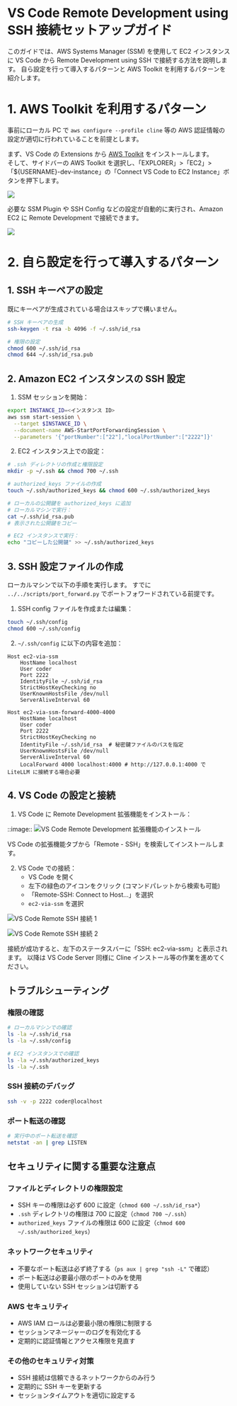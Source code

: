 # VS Code Remote Development using SSH 接続セットアップガイド

このガイドでは、AWS Systems Manager (SSM) を使用して EC2 インスタンスに VS Code から Remote Development using SSH で接続する方法を説明します。
自ら設定を行って導入するパターンと AWS Toolkit を利用するパターンを紹介します。

# 1. AWS Toolkit を利用するパターン

事前にローカル PC で `aws configure --profile cline` 等の AWS 認証情報の設定が適切に行われていることを前提とします。

まず、VS Code の Extensions から [AWS Toolkit](https://aws.amazon.com/visualstudiocode/) をインストールします。  
そして、サイドバーの AWS Toolkit を選択し、「EXPLORER」>「EC2」> 「${USERNAME}-dev-instance」の「Connect VS Code to EC2 Instance」ボタンを押下します。

![](./images/aws-toolkit-ec2-access-with-remote-ssh.png)

必要な SSM Plugin や SSH Config などの設定が自動的に実行され、Amazon EC2 に Remote Development で接続できます。

![](./images/aws-toolkit-remote-development.png)

# 2. 自ら設定を行って導入するパターン

## 1. SSH キーペアの設定

既にキーペアが生成されている場合はスキップで構いません。

```bash
# SSH キーペアの生成
ssh-keygen -t rsa -b 4096 -f ~/.ssh/id_rsa

# 権限の設定
chmod 600 ~/.ssh/id_rsa
chmod 644 ~/.ssh/id_rsa.pub
```

## 2. Amazon EC2 インスタンスの SSH 設定

1. SSM セッションを開始：
```bash
export INSTANCE_ID=<インスタンス ID>
aws ssm start-session \
  --target $INSTANCE_ID \
  --document-name AWS-StartPortForwardingSession \
  --parameters '{"portNumber":["22"],"localPortNumber":["2222"]}'
```

2. EC2 インスタンス上での設定：
```bash
# .ssh ディレクトリの作成と権限設定
mkdir -p ~/.ssh && chmod 700 ~/.ssh

# authorized_keys ファイルの作成
touch ~/.ssh/authorized_keys && chmod 600 ~/.ssh/authorized_keys

# ローカルの公開鍵を authorized_keys に追加
# ローカルマシンで実行：
cat ~/.ssh/id_rsa.pub
# 表示された公開鍵をコピー

# EC2 インスタンスで実行：
echo "コピーした公開鍵" >> ~/.ssh/authorized_keys
```

## 3. SSH 設定ファイルの作成

ローカルマシンで以下の手順を実行します。
すでに `../../scripts/port_forward.py` でポートフォワードされている前提です。

1. SSH config ファイルを作成または編集：
```bash
touch ~/.ssh/config
chmod 600 ~/.ssh/config
```

2. `~/.ssh/config` に以下の内容を追加：

```
Host ec2-via-ssm
    HostName localhost
    User coder
    Port 2222
    IdentityFile ~/.ssh/id_rsa
    StrictHostKeyChecking no
    UserKnownHostsFile /dev/null
    ServerAliveInterval 60

Host ec2-via-ssm-forward-4000-4000
    HostName localhost
    User coder
    Port 2222
    StrictHostKeyChecking no
    IdentityFile ~/.ssh/id_rsa  # 秘密鍵ファイルのパスを指定
    UserKnownHostsFile /dev/null
    ServerAliveInterval 60
    LocalForward 4000 localhost:4000 # http://127.0.0.1:4000 で LiteLLM に接続する場合必要
```

## 4. VS Code の設定と接続

1. VS Code に Remote Development 拡張機能をインストール：

::image::
![VS Code Remote Development 拡張機能のインストール](./images/vscode-extension.png)

VS Code の拡張機能タブから「Remote - SSH」を検索してインストールします。

2. VS Code での接続：
   - VS Code を開く
   - 左下の緑色のアイコンをクリック (コマンドパレットから検索も可能)
   - 「Remote-SSH: Connect to Host...」を選択
   - `ec2-via-ssm` を選択

![VS Code Remote SSH 接続 1](./images/vscode-connect-1.png)

![VS Code Remote SSH 接続 2](./images/vscode-connect-2.png)

接続が成功すると、左下のステータスバーに「SSH: ec2-via-ssm」と表示されます。
以降は VS Code Server 同様に Cline インストール等の作業を進めてください。

## トラブルシューティング

### 権限の確認
```bash
# ローカルマシンでの確認
ls -la ~/.ssh/id_rsa
ls -la ~/.ssh/config

# EC2 インスタンスでの確認
ls -la ~/.ssh/authorized_keys
ls -la ~/.ssh
```

### SSH 接続のデバッグ
```bash
ssh -v -p 2222 coder@localhost
```

### ポート転送の確認
```bash
# 実行中のポート転送を確認
netstat -an | grep LISTEN
```

## セキュリティに関する重要な注意点

### ファイルとディレクトリの権限設定
- SSH キーの権限は必ず 600 に設定（`chmod 600 ~/.ssh/id_rsa*`）
- `.ssh` ディレクトリの権限は 700 に設定（`chmod 700 ~/.ssh`）
- `authorized_keys` ファイルの権限は 600 に設定（`chmod 600 ~/.ssh/authorized_keys`）

### ネットワークセキュリティ
- 不要なポート転送は必ず終了する（`ps aux | grep "ssh -L"` で確認）
- ポート転送は必要最小限のポートのみを使用
- 使用していない SSH セッションは切断する

### AWS セキュリティ
- AWS IAM ロールは必要最小限の権限に制限する
- セッションマネージャーのログを有効化する
- 定期的に認証情報とアクセス権限を見直す

### その他のセキュリティ対策
- SSH 接続は信頼できるネットワークからのみ行う
- 定期的に SSH キーを更新する
- セッションタイムアウトを適切に設定する